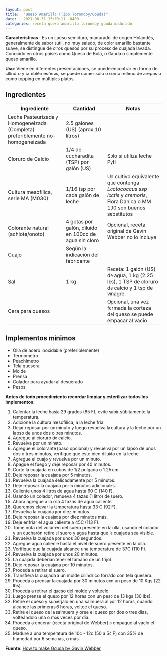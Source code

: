 ```yaml
---
layout: post
title:  "Queso Amarillo (Tipo Torondoy/Gouda)"
date:   2021-08-31 15:00:11 -0400
categories: receta queso amarillo torondoy gouda madurado
---
```


**Características** : Es un queso semiduro, madurado, de origen Holandés, generalmente de sabor sutil, no muy salado, de color amarillo bastante suave, se distingue de otros quesos por su proceso de cuajada lavada. Conocido en otros países como Queso de Bola, o Gauda o simplemente queso amarillo.

**Uso**: Viene en diferentes presentaciones, se puede encontrar en forma de cilindro y también esferas, se puede comer solo o como relleno de arepas o como topping en múltiples platos.

## Ingredientes

Ingrediente | Cantidad | Notas
------------| ---------| -----
Leche Pasteurizada y Homogeneizada (Completa) preferiblemente no-homogeneizada | 2.5 galones (US) (aprox 10 litros) |
Cloruro de Calcio | 1/4 de cucharadita (TSP) por galón (US) | Solo si utiliza leche PyH
Cultura mesofílica, serie MA (M030) | 1/16 tsp por cada galón de leche | Un cultivo equivalente que contenga *Lactococcus ssp lactis* y *cremoris*, Flora Danica o MM 100 son buenos substitutos
Colorante natural (achiote/onoto) | 4 gotas por galón, diluido en 100cc de agua sin cloro | Opcional, receta original de Gavin Webber no lo incluye 
Cuajo | Según la indicación del fabricante | 
Sal | 1 kg | Receta: 1 galón (US) de agua, 1 kg (2.25 lbs), 1 TSP de cloruro de calcio y 1 tsp de vinagre.
Cera para quesos | | Opcional, una vez formada la corteza del queso se puede empacar al vacío

## Implementos mínimos

- Olla de acero inoxidable (preferiblemente)
- Termómetro
- Peachímetro
- Tela quesera
- Molde
- Prensa
- Colador para ayudar al desuerado
- Pesos

**Antes de todo procedimiento recordar limpiar y esterilizar todos los implementos.**

1. Calentar la leche hasta 29 grados (85 F), evite subir súbitamente la temperatura.
2. Adicione la cultura mesofílica, a la leche fría.
3. Dejar reposar por un minuto y luego revuelva la cultura y la leche por un lapso de unos dos o tres minutos.
4. Agregue al cloruro de calcio.
5. Revuelva por un minuto.
6. Agregue el colorante (paso opcional) y revuelva por un lapso de unos dos o tres minutos, verifique que este bien diluido en la leche.
7. Agregue el cuajo y revuelva por un minuto.
8. Apague el fuego y deje reposar por 40 minutos.
9. Corte la cuajada en cubos de 1/2 pulgada o 1.25 cm.
10. Deje reposar la cuajada por 5 minutos.
11. Revuelva la cuajada delicadamente por 5 minutos.
12. Deje reposar la cuajada por 5 minutos adicionales.
13. Caliente unos 4 litros de agua hasta 60 C (140 F).
14. Usando un colador, remueva 4 tazas (1 litro) de suero.
15. Ahora agregue a la olla 4 tazas de agua caliente.
16. Queremos elevar la temperatura hasta 33 C (92 F).
17. Revuelva la cuajada por diez minutos.
18. Deje reposar la cuajada por diez minutos más.
19. Deje enfriar el agua caliente a 45C (113 F).
20. Tome nota del volumen del suero presente en la olla, usando el colador y un cucharón retire el suero y agua hasta que la cuajada sea visible.
21. Revuelva la cuajada por unos 30 segundos.
22. Agregue agua caliente hasta el nivel de suero presente en la olla.
23. Verifique que la cuajada alcance una temperatura de 37C (110 F).
24. Revuelva la cuajada por unos 20 minutos.
25. La cuajada deberían tener el tamaño de un frijol.
26. Deje reposar la cuajada por 10 minutos.
27. Proceda a retirar el suero.
28. Transfiera la cuajada a un molde cilíndrico forrado con tela quesera.
29. Proceda a prensar la cuajada por 30 minutos con un peso de 10 Kgs (22 lbs).
30. Proceda a retirar el queso del molde y voltéelo.
31. Luego prense el queso por 12 horas con un peso de 13 kgs (30 lbs).
32. Retire el queso y sumérjalo en una salmuera al por 12 horas, cuando alcance las primeras 6 horas, voltee el queso.
33. Retire el queso de la salmuera y oree el queso por dos o tres días, volteándolo una o mas veces por día.
34. Proceda a encerar (receta original de Webber) o empaque al vacío el queso.
35. Madure a una temperatura de 10c - 12c (50 a 54 F) con 35% de humedad por 6 semanas, o más. 

**Fuente**: [How to make Gouda by Gavin Webber](https://www.youtube.com/watch?v=2iwYqfTUtXo)